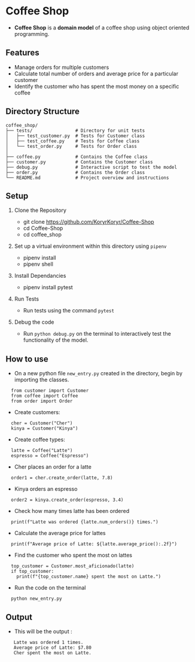 # Coffee Shop

- **Coffee Shop** is a **domain model** of a coffee shop using object oriented programming.

## Features

- Manage orders for multiple customers
- Calculate total number of orders and average price for a particular customer
- Identify the customer who has spent the most money on a specific coffee

## Directory Structure

```plaintext
coffee_shop/
├── tests/                # Directory for unit tests
│   ├── test_customer.py  # Tests for Customer class
│   ├── test_coffee.py    # Tests for Coffee class
│   └── test_order.py     # Tests for Order class
│
├── coffee.py             # Contains the Coffee class
├── customer.py           # Contains the Customer class
├── debug.py              # Interactive script to test the model
├── order.py              # Contains the Order class
└── README.md             # Project overview and instructions
```

## Setup

1. Clone the Repository
   - git clone https://github.com/KoryrKoryr/Coffee-Shop
   - cd Coffee-Shop
   - cd coffee_shop
2. Set up a virtual environment within this directory using `pipenv`

   - pipenv install
   - pipenv shell

3. Install Dependancies
   - pipenv install pytest
4. Run Tests

   - Run tests using the command `pytest`

5. Debug the code
   - Run `python debug.py` on the terminal to interactively test the functionality of the model.

## How to use

- On a new python file `new_entry.py` created in the directory, begin by importing the classes.

```plaintext
  from customer import Customer
  from coffee import Coffee
  from order import Order
```

- Create customers:

```plaintext
  cher = Customer("Cher")
  kinya = Customer("Kinya")
```

- Create coffee types:

```plaintext
  latte = Coffee("Latte")
  espresso = Coffee("Espresso")
```

- Cher places an order for a latte

```plaintext
  order1 = cher.create_order(latte, 7.8)
```

- Kinya orders an espresso

```plaintext
  order2 = kinya.create_order(espresso, 3.4)
```

- Check how many times latte has been ordered

```plaintext
  print(f"Latte was ordered {latte.num_orders()} times.")
```

- Calculate the average price for lattes

```plaintext
  print(f"Average price of Latte: ${latte.average_price():.2f}")
```

- Find the customer who spent the most on lattes

```plaintext
  top_customer = Customer.most_aficionado(latte)
  if top_customer:
    print(f"{top_customer.name} spent the most on Latte.")
```

- Run the code on the terminal

```plaintext
  python new_entry.py
```

## Output

- This will be the output :

```plaintext
   Latte was ordered 1 times.
   Average price of Latte: $7.80
   Cher spent the most on Latte.

```
